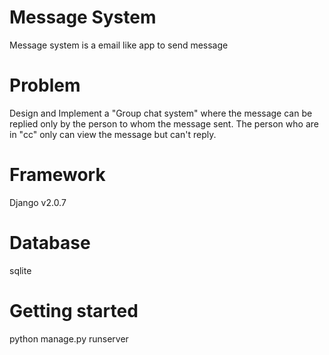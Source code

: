# Message System
Message system is a email like app to send message

# Problem
Design and Implement a "Group chat system" where the message can be replied only by the person to whom the message sent. The person who are in "cc" only can view the message but can't reply.

# Framework
Django v2.0.7

# Database
sqlite

# Getting started
python manage.py runserver
